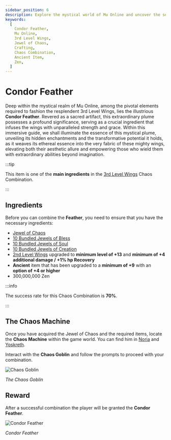 ```yaml
---
sidebar_position: 6
description: Explore the mystical world of Mu Online and uncover the secrets of the Condor Feather, a sacred artifact crucial for crafting the resplendent 3rd Level Wings. Learn about its hidden enchantments, transformative potential, and its role in empowering adventurers with extraordinary abilities.
keywords:
  [
    Condor Feather,
    Mu Online,
    3rd Level Wings,
    Jewel of Chaos,
    Crafting,
    Chaos Combination,
    Ancient Item,
    Zen,
  ]
---
```


# Condor Feather

Deep within the mystical realm of Mu Online, among the pivotal elements required to fashion the resplendent 3rd Level Wings, lies the illustrious **Condor Feather**. Revered as a sacred artifact, this extraordinary plume possesses a profound significance, serving as a crucial ingredient that infuses the wings with unparalleled strength and grace. Within this immersive guide, we shall illuminate the essence of this mystical plume, unveiling its hidden enchantments and the transformative potential it holds, as it weaves its ethereal essence into the very fabric of these mighty wings, elevating both their aesthetic allure and empowering those who wield them with extraordinary abilities beyond imagination.

:::tip

This item is one of the **main ingredients** in the [3rd Level Wings](/crafting/wings/third-level-wings) Chaos Combination.

:::

## Ingredients

Before you can combine the **Feather**, you need to ensure that you have the necessary ingredients:

- [Jewel of Chaos](/items/jewels/regular-jewels/jewel-of-chaos)
- [10 Bundled Jewels of Bless](/items/jewels/regular-jewels/jewel-of-bless)
- [10 Bundled Jewels of Soul](/items/jewels/regular-jewels/jewel-of-soul)
- [10 Bundled Jewels of Creation](/items/jewels/regular-jewels/jewel-of-creation)
- [2nd Level Wings](/crafting/wings/second-level-wings) upgraded to **minimum level of +13** and **minimum of +4 additional damage / +1% hp Recovery**
- **Ancient** item that has been upgraded to a **minimum of +9** with an **option of +4 or higher**
- 300,000,000 Zen

:::info

The success rate for this Chaos Combination is **70%**.

:::

## The Chaos Machine

Once you have acquired the Jewel of Chaos and the required items, locate the **Chaos Machine** within the game world. You can find him in [Noria](/maps/noria) and [Yoskreth](/maps/yoskreth).

Interact with the **Chaos Goblin** and follow the prompts to proceed with your combination.

![Chaos Goblin](/img/crafting/chaos-goblin.png)

_The Chaos Goblin_

## Reward

After a successful combination the player will be granted the **Condor Feather**.

![Condor Feather](/img/items/others/condor-feather.png)

_Condor Feather_
